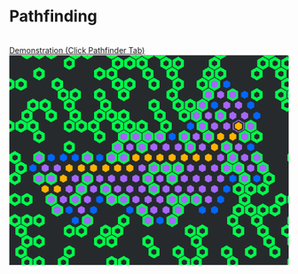 # Pathfinding
</br>
<a href="https://vincent-terpstra.github.io"/>Demonstration (Click Pathfinder Tab)</a>

<img src="ScreenShot2019-09-27.png">
